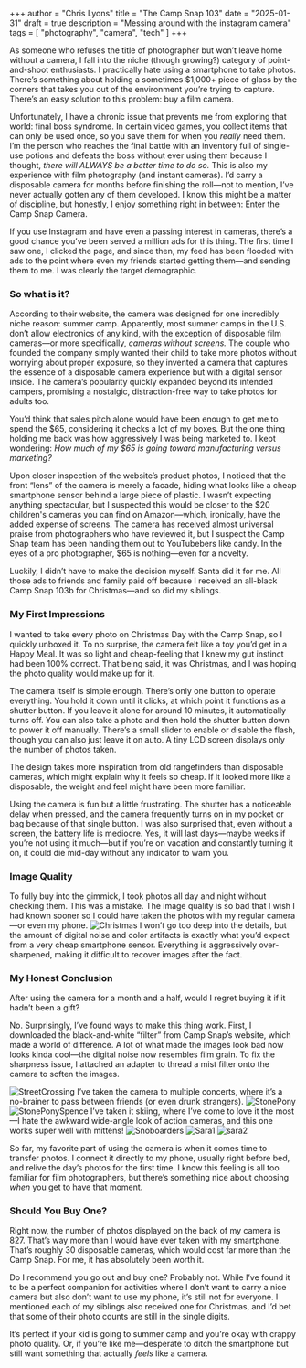 +++
author = "Chris Lyons"
title = "The Camp Snap 103"
date = "2025-01-31"
draft = true
description = "Messing around with the instagram camera"
tags = [
    "photography",
    "camera",
	    "tech"
	    ]
+++

As someone who refuses the title of photographer but won’t leave home without a camera, I fall into the niche (though growing?) category of point-and-shoot enthusiasts. I practically hate using a smartphone to take photos. There’s something about holding a sometimes $1,000+ piece of glass by the corners that takes you out of the environment you’re trying to capture. There’s an easy solution to this problem: buy a film camera.

Unfortunately, I have a chronic issue that prevents me from exploring that world: final boss syndrome. In certain video games, you collect items that can only be used once, so you save them for when you _really_ need them. I’m the person who reaches the final battle with an inventory full of single-use potions and defeats the boss without ever using them because I thought, _there will ALWAYS be a better time to do so._ This is also my experience with film photography (and instant cameras). I’d carry a disposable camera for months before finishing the roll—not to mention, I’ve never actually gotten any of them developed. I know this might be a matter of discipline, but honestly, I enjoy something right in between: Enter the Camp Snap Camera.

If you use Instagram and have even a passing interest in cameras, there’s a good chance you’ve been served a million ads for this thing. The first time I saw one, I clicked the page, and since then, my feed has been flooded with ads to the point where even my friends started getting them—and sending them to me. I was clearly the target demographic.

### So what is it?

According to their website, the camera was designed for one incredibly niche reason: summer camp. Apparently, most summer camps in the U.S. don’t allow electronics of any kind, with the exception of disposable film cameras—or more specifically, _cameras without screens._ The couple who founded the company simply wanted their child to take more photos without worrying about proper exposure, so they invented a camera that captures the essence of a disposable camera experience but with a digital sensor inside. The camera’s popularity quickly expanded beyond its intended campers, promising a nostalgic, distraction-free way to take photos for adults too.

You’d think that sales pitch alone would have been enough to get me to spend the $65, considering it checks a lot of my boxes. But the one thing holding me back was how aggressively I was being marketed to. I kept wondering: _How much of my $65 is going toward manufacturing versus marketing?_

Upon closer inspection of the website’s product photos, I noticed that the front “lens” of the camera is merely a facade, hiding what looks like a cheap smartphone sensor behind a large piece of plastic. I wasn’t expecting anything spectacular, but I suspected this would be closer to the $20 children's cameras you can find on Amazon—which, ironically, have the added expense of screens. The camera has received almost universal praise from photographers who have reviewed it, but I suspect the Camp Snap team has been handing them out to YouTubebers like candy. In the eyes of a pro photographer, $65 is nothing—even for a novelty.

Luckily, I didn’t have to make the decision myself. Santa did it for me. All those ads to friends and family paid off because I received an all-black Camp Snap 103b for Christmas—and so did my siblings.

### My First Impressions

I wanted to take every photo on Christmas Day with the Camp Snap, so I quickly unboxed it. To no surprise, the camera felt like a toy you’d get in a Happy Meal. It was so light and cheap-feeling that I knew my gut instinct had been 100% correct. That being said, it was Christmas, and I was hoping the photo quality would make up for it.

The camera itself is simple enough. There’s only one button to operate everything. You hold it down until it clicks, at which point it functions as a shutter button. If you leave it alone for around 10 minutes, it automatically turns off. You can also take a photo and then hold the shutter button down to power it off manually. There’s a small slider to enable or disable the flash, though you can also just leave it on auto. A tiny LCD screen displays only the number of photos taken.

The design takes more inspiration from old rangefinders than disposable cameras, which might explain why it feels so cheap. If it looked more like a disposable, the weight and feel might have been more familiar.

Using the camera is fun but a little frustrating. The shutter has a noticeable delay when pressed, and the camera frequently turns on in my pocket or bag because of that single button. I was also surprised that, even without a screen, the battery life is mediocre. Yes, it will last days—maybe weeks if you’re not using it much—but if you’re on vacation and constantly turning it on, it could die mid-day without any indicator to warn you.
### Image Quality

To fully buy into the gimmick, I took photos all day and night without checking them. This was a mistake. The image quality is so bad that I wish I had known sooner so I could have taken the photos with my regular camera—or even my phone.
![Christmas](DSCF0020.jpg)
I won’t go too deep into the details, but the amount of digital noise and color artifacts is exactly what you’d expect from a very cheap smartphone sensor. Everything is aggressively over-sharpened, making it difficult to recover images after the fact.

### My Honest Conclusion

After using the camera for a month and a half, would I regret buying it if it hadn’t been a gift?

No. Surprisingly, I’ve found ways to make this thing work. First, I downloaded the black-and-white “filter” from Camp Snap’s website, which made a world of difference. A lot of what made the images look bad now looks kinda cool—the digital noise now resembles film grain. To fix the sharpness issue, I attached an adapter to thread a mist filter onto the camera to soften the images.

![StreetCrossing](DSCF0427.jpg)
I’ve taken the camera to multiple concerts, where it’s a no-brainer to pass between friends (or even drunk strangers).
![StonePony](DSCF0670.jpg)
![StonePonySpence](DSCF0646.jpg)
I’ve taken it skiing, where I’ve come to love it the most—I hate the awkward wide-angle look of action cameras, and this one works super well with mittens!
![Snoboarders](DSCF0375.jpg)
![Sara1](DSCF0780.jpg)
![sara2](DSCF0798.jpg)

So far, my favorite part of using the camera is when it comes time to transfer photos. I connect it directly to my phone, usually right before bed, and relive the day’s photos for the first time. I know this feeling is all too familiar for film photographers, but there’s something nice about choosing _when_ you get to have that moment.

### Should You Buy One?

Right now, the number of photos displayed on the back of my camera is 827. That’s way more than I would have ever taken with my smartphone. That’s roughly 30 disposable cameras, which would cost far more than the Camp Snap. For me, it has absolutely been worth it.

Do I recommend you go out and buy one? Probably not. While I’ve found it to be a perfect companion for activities where I don’t want to carry a nice camera but also don’t want to use my phone, it’s still not for everyone. I mentioned each of my siblings also received one for Christmas, and I’d bet that some of their photo counts are still in the single digits.

It’s perfect if your kid is going to summer camp and you’re okay with crappy photo quality. Or, if you’re like me—desperate to ditch the smartphone but still want something that actually _feels_ like a camera.